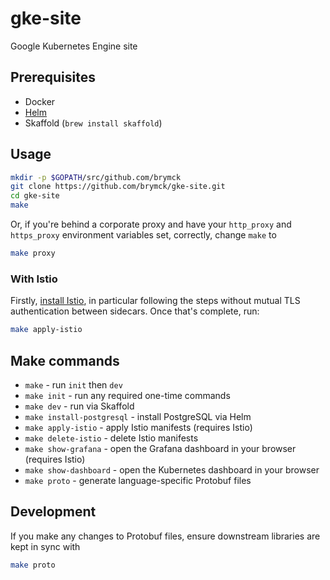 gke-site
========

Google Kubernetes Engine site

Prerequisites
-------------

* Docker
* [Helm][install-helm]
* Skaffold (`brew install skaffold`)

Usage
-----

```sh
mkdir -p $GOPATH/src/github.com/brymck
git clone https://github.com/brymck/gke-site.git
cd gke-site
make
```

Or, if you're behind a corporate proxy and have your `http_proxy` and `https_proxy` environment variables set, correctly, change `make` to

```sh
make proxy
```

### With Istio

Firstly, [install Istio][install-istio], in particular following the steps without mutual TLS authentication between sidecars.
Once that's complete, run:

```sh
make apply-istio
```

Make commands
-------------

* `make` - run `init` then `dev`
* `make init` - run any required one-time commands
* `make dev` - run via Skaffold
* `make install-postgresql` - install PostgreSQL via Helm
* `make apply-istio` - apply Istio manifests (requires Istio)
* `make delete-istio` - delete Istio manifests
* `make show-grafana` - open the Grafana dashboard in your browser (requires Istio)
* `make show-dashboard` - open the Kubernetes dashboard in your browser
* `make proto` - generate language-specific Protobuf files

Development
-----------

If you make any changes to Protobuf files, ensure downstream libraries are kept in sync with

```sh
make proto
```

[install-helm]: https://docs.helm.sh/using_helm/#installing-helm
[install-istio]: https://istio.io/docs/setup/kubernetes/quick-start/#installation-steps
